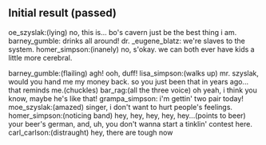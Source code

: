 
## Initial result (passed)

oe_szyslak:(lying) no, this is... bo's cavern just be the best thing i am.
barney_gumble: drinks all around!
dr. _eugene_blatz: we're slaves to the system.
homer_simpson:(inanely) no, s'okay. we can both ever have kids a little more cerebral.


barney_gumble:(flailing) agh! ooh, duff!
lisa_simpson:(walks up) mr. szyslak, would you hand me my money back. so you just been that in years ago... that reminds me.(chuckles)
bar_rag:(all the three voice) oh yeah, i think you know, maybe he's like that!
grampa_simpson: i'm gettin' two pair today!
moe_szyslak:(amazed) singer, i don't want to hurt people's feelings.
homer_simpson:(noticing band) hey, hey, hey, hey, hey...(points to beer) your beer's german, and, uh, you don't wanna start a tinklin' contest here.
carl_carlson:(distraught) hey, there are tough now

